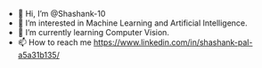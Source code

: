 - 👋 Hi, I’m @Shashank-10
- 👀 I’m interested in Machine Learning and Artificial Intelligence.
- 🌱 I’m currently learning Computer Vision.
- 📫 How to reach me https://www.linkedin.com/in/shashank-pal-a5a31b135/

<!---
Shashank-10/Shashank-10 is a ✨ special ✨ repository because its `README.md` (this file) appears on your GitHub profile.
You can click the Preview link to take a look at your changes.
--->
